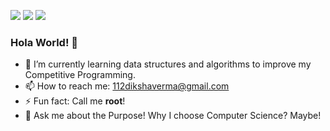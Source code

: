 <!--![Header Image](https://github.com/zenithexpo/zenithexpo/blob/master/Hello.png?raw=true)-->

[![](https://img.shields.io/github/followers/zenithexpo?color=%23181717&label=&logo=github&style=for-the-badge)](https://github.com/zenithexpo)
[![](https://img.shields.io/badge/-Connect-%230077B5?style=for-the-badge&logo=linkedin)](https://linkedin.com/in/112diksha-verma-93700b165/)
[![](https://img.shields.io/twitter/follow/DikshaVv?color=%231DA1F2&label=&logo=twitter&logoColor=%23ffffff&style=for-the-badge)](https://twitter.com/DikshaVv)
### Hola World! 👋

<!--
**zenithexpo/zenithexpo** is a ✨ _special_ ✨ repository because its `README.md` (this file) appears on your GitHub profile.
- 😄 Pronouns: ...
- 👯 I’m looking to collaborate on ...
- 🤔 I’m looking for help with ...
- 💬 Ask me about ...
Here are some ideas to get you started:

- 🤔 I’m looking for help with React Applications.
- 🔭 I’m currently working on building ReactNative applications and Graphics Designing.
-->
- 🌱 I’m currently learning data structures and algorithms to improve my Competitive Programming.
- 📫 How to reach me: 112dikshaverma@gmail.com
- ⚡ Fun fact: Call me **root**!
- 💬 Ask me about the Purpose! Why I choose Computer Science? Maybe!
<!--![stats](https://github-readme-stats.vercel.app/api?username=zenithexpo)-->

